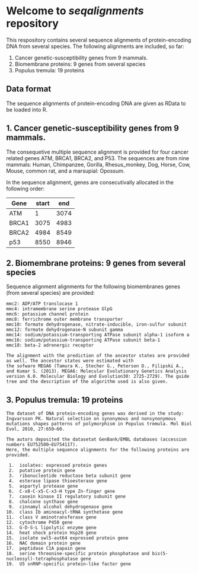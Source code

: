 # Welcome to *seqalignments* repository 

This respository contains several sequence alignments of protein-encoding 
DNA from several species. The following alignments are included, so far:
  
   1. Cancer genetic-susceptibility genes from 9 mammals.
   2. Biomembrane proteins: 9 genes from several species
   3. Populus tremula: 19 proteins
   
## Data format    
The sequence alignments of protein-encoding DNA are given as RData to be loaded into R.
 
   
## 1. Cancer genetic-susceptibility genes from 9 mammals.
   The consequetive multiple sequence alignment is provided for four cancer
   related genes ATM, BRCA1, BRCA2, and P53. The sequences are from nine
   mammals: Human, Chimpanzee, Gorilla, Rhesus_monkey, Dog, Horse, Cow, Mouse,
   common rat, and a marsupial: Opossum.
   
   In the sequence alignment, genes are consecutivally allocated in the following order: 

   | Gene  | start | end  |
   |-------|-------|------|
   | ATM   | 1     | 3074 |
   | BRCA1 | 3075  | 4983 |
   | BRCA2 | 4984  | 8549 |
   | p53   | 8550  | 8946 |
   
## 2. Biomembrane proteins: 9 genes from several species
   Sequence alignment alignments for the following biomembranes genes (from several species) are provided:

    mmc2: ADP/ATP translocase 1
	mmc4: intramembrane serine protease GlpG
	mmc6: potassium channel protein
	mmc8: ferrichrome outer membrane transporter
	mmc10: formate dehydrogenase, nitrate-inducible, iron-sulfur subunit
	mmc12: formate dehydrogenase-N subunit gamma
	mmc14: sodium/potassium-transporting ATPase subunit alpha-1 isoform a
	mmc16: sodium/potassium-transporting ATPase subunit beta-1
	mmc18: beta-2 adrenergic receptor

	The alignment with the prediction of the ancestor states are provided as well. The ancestor states were estimated with
	the sofware MEGA6 (Tamura K., Stecher G., Peterson D., Filipski A., and Kumar S. (2013). MEGA6: Molecular Evolutionary Genetics Analysis version 6.0. Molecular Biology and Evolution30: 2725-2729). The guide tree and the description of the algorithm used is also given.

## 3. Populus tremula: 19 proteins
    The dataset of DNA protein-encoding genes was derived in the study:
	Ingvarsson PK. Natural selection on synonymous and nonsynonymous mutations shapes patterns of polymorphism in Populus tremula. Mol Biol Evol, 2010, 27:650–60.
	
	The autors deposited the datasetat GenBank/EMBL databases (accession numbers EU752500–EU754117).
	Here, the multiple sequence alignments for the following proteins are provided.

	 1.  isolates: expressed protein genes                                                                  
	 2.  putative protein gene                                                                   
	 3.  ribonucleotide reductase beta subunit gene                                               
	 4.  esterase lipase thioesterase gene                                                       
	 5.  aspartyl protease gene                                                                  
	 6.  C-x8-C-x5-C-x3-H type Zn-finger gene                                                    
	 7.  casein kinase II regulatory subunit gene                                                
	 8.  chalcone synthase gene                                                                  
	 9.  cinnamyl alcohol dehydrogenase gene                                                     
	10.  class Ib aminoacyl-tRNA synthetase gene                                                 		
	11.  class V aminotransferase gene                                                           
	12.  cytochrome P450 gene                                                                    
	13.  G-D-S-L lipolytic enzyme gene                                                           
	14.  heat shock protein Hsp20 gene                                                           
	15.  isolate swl5-aut64 expressed protein gene                                               
	16.  NAC domain protein gene                                                                 
	17.  peptidase C1A papain gene                                                               
	18.  serine threonine-specific protein phosphatase and bis(5-nucleosyl)-tetraphosphatase gene
	19.  U5 snRNP-specific protein-like factor gene





      
  
